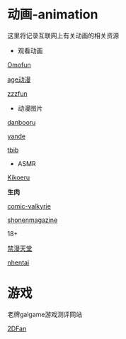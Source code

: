 # 动画-animation

这里将记录互联网上有关动画的相关资源

- 观看动画

[Omofun](https://omofun.tv/Omofun )

[age动漫](https://www.agemys.com/ )

[zzzfun](http://www.zzzfun.com/ )



- 动漫图片

[danbooru](https://danbooru.donmai.us/ )

[yande](https://yande.re/post )

[tbib](https://tbib.org/index.php?page=post&amp;amp;s=list&amp;amp;pid=0 )

- ASMR

[Kikoeru](https://www.asmr.one/works )

**生肉**

[comic-valkyrie](https://www.comic-valkyrie.com/ )

[shonenmagazine](https://pocket.shonenmagazine.com/ )

18+

[禁漫天堂](https://jmcomic.bet/ )

[nhentai](https://nhentai.net/ )

# 游戏

老牌galgame游戏测评网站

[2DFan](https://galge.fun/)



